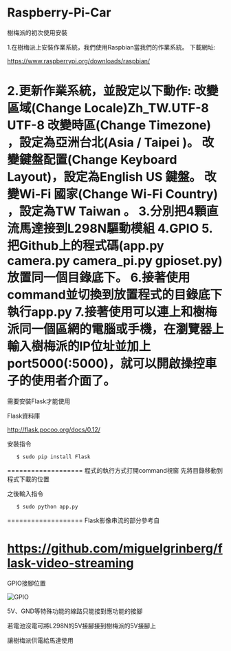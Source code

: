 # Raspberry-Pi-Car
樹梅派的初次使用安裝

1.在樹梅派上安裝作業系統，我們使用Raspbian當我們的作業系統。
下載網址:

https://www.raspberrypi.org/downloads/raspbian/

2.更新作業系統，並設定以下動作:
改變區域(Change Locale)Zh_TW.UTF-8 UTF-8
改變時區(Change Timezone) ，設定為亞洲台北(Asia / Taipei )。 
改變鍵盤配置(Change Keyboard Layout)，設定為English US 鍵盤。
改變Wi-Fi 國家(Change Wi-Fi Country) ，設定為TW Taiwan 。
3.分別把4顆直流馬達接到L298N驅動模組
4.GPIO
5.把Github上的程式碼(app.py camera.py camera_pi.py gpioset.py)放置同一個目錄底下。
6.接著使用command並切換到放置程式的目錄底下執行app.py
7.接著使用可以連上和樹梅派同一個區網的電腦或手機，在瀏覽器上輸入樹梅派的IP位址並加上port5000(:5000)，就可以開啟操控車子的使用者介面了。
==================
需要安裝Flask才能使用

Flask資料庫 

http://flask.pocoo.org/docs/0.12/

安裝指令
```
   $ sudo pip install Flask
```
===================
程式的執行方式打開command視窗
先將目錄移動到程式下載的位置

之後輸入指令
```
   $ sudo python app.py
```
===================
Flask影像串流的部分參考自

https://github.com/miguelgrinberg/flask-video-streaming
===================
GPIO接腳位置

![GPIO](https://pic.pimg.tw/magicjackting/1462987943-3402620679.png)

5V、GND等特殊功能的線路只能接對應功能的接腳

若電池沒電可將L298N的5V接腳接到樹梅派的5V接腳上

讓樹梅派供電給馬達使用

